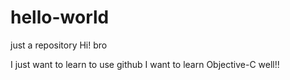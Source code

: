 # hello-world
just a repository
Hi! bro

I just want to learn to use github
I want to learn Objective-C well!!
